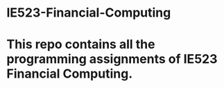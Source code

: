 # IE523-Financial-Computing

# This repo contains all the programming assignments of IE523 Financial Computing.
